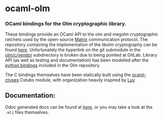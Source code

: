 # ocaml-olm
### OCaml bindings for the Olm cryptographic library.

These bindings provide an OCaml API to the olm and megolm cryptographic ratchets
used by the open-source [Matrix](https://matrix.org/) communication protocol.
The repository containing the implementation of the libolm cryptography can be
found [here](https://gitlab.matrix.org/matrix-org/olm). Unfortunately the
hyperlink on the git submodule in the [olm/c/vendor](olm/c/vendor) subdirectory
is broken due to being pointed at GitLab. Library API (as well as testing and
documentation) has been modelled after the [python
bindings](https://gitlab.matrix.org/matrix-org/olm/-/tree/master/python)
included in the Olm repository.

The C bindings themselves have been statically built using the
[ocaml-ctypes](https://github.com/ocamllabs/ocaml-ctypes) Cstubs module, with
organization heavily inspired by [Luv](https://github.com/aantron/luv
"OCaml/ReasonML binding to libuv")

## Documentation:
Odoc generated docs can be found at
[here](https://geoffder.github.io/ocaml-olm/olm/index.html "ocaml-olm docs"), or
you may take a look at the `.mli` files themselves.

